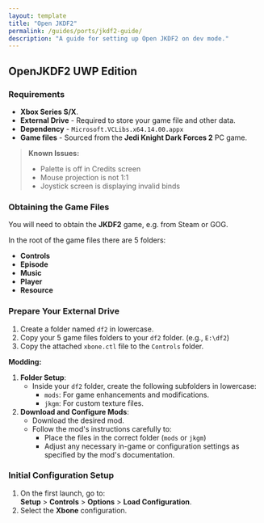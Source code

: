 ```yaml
---
layout: template
title: "Open JKDF2"
permalink: /guides/ports/jkdf2-guide/
description: "A guide for setting up Open JKDF2 on dev mode."
---
```


## OpenJKDF2 UWP Edition

### Requirements
- **Xbox Series S/X**.
- **External Drive** - Required to store your game file and other data.
- **Dependency** - `Microsoft.VCLibs.x64.14.00.appx`
- **Game files** - Sourced from the **Jedi Knight Dark Forces 2** PC game.

> **Known Issues:**
> - Palette is off in Credits screen
> - Mouse projection is not 1:1
> - Joystick screen is displaying invalid binds

### Obtaining the Game Files
You will need to obtain the **JKDF2** game, e.g. from Steam or GOG.

In the root of the game files there are 5 folders:
- **Controls**
- **Episode**
- **Music**
- **Player**
- **Resource**

### Prepare Your External Drive
1. Create a folder named `df2` in lowercase.
2. Copy your 5 game files folders to your `df2` folder.
(e.g., `E:\df2`)
3. Copy the attached `xbone.ctl` file to the `Controls` folder.

**Modding:**
1. **Folder Setup**:  
   - Inside your `df2` folder, create the following subfolders in lowercase:  
     - `mods`: For game enhancements and modifications.  
     - `jkgm`: For custom texture files.
2. **Download and Configure Mods**:  
   - Download the desired mod.  
   - Follow the mod's instructions carefully to:  
     - Place the files in the correct folder (`mods` or `jkgm`)
     - Adjust any necessary in-game or configuration settings as specified by the mod's documentation.

### Initial Configuration Setup  
1. On the first launch, go to:  
   **Setup** > **Controls** > **Options** > **Load Configuration**.  
2. Select the **Xbone** configuration.